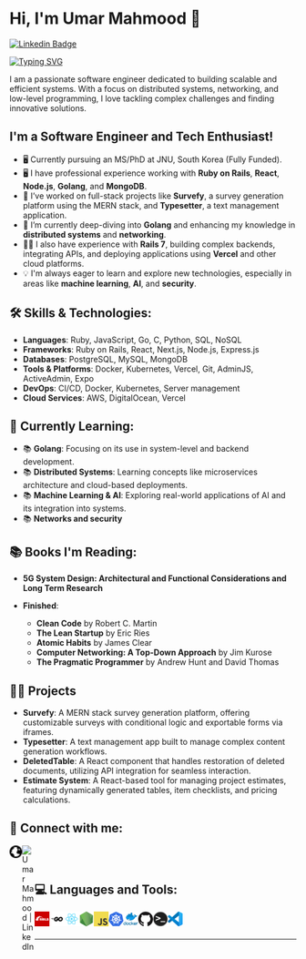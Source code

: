 # Hi, I'm Umar Mahmood 👋

[![Linkedin Badge](https://img.shields.io/badge/-LinkedIn-0e76a8?style=flat-square&logo=Linkedin&logoColor=white)](https://www.linkedin.com/in/umar-mahmood)

[![Typing SVG](https://readme-typing-svg.herokuapp.com?font=Fira+Code&pause=1000&width=435&lines=Nice+to+meet+you!;I+am+a+Software+Engineer;Web+Development;Distributed+Systems+and+Networking)](https://git.io/typing-svg)

I am a passionate software engineer dedicated to building scalable and efficient systems. With a focus on distributed systems, networking, and low-level programming, I love tackling complex challenges and finding innovative solutions.

## I'm a Software Engineer and Tech Enthusiast!

- 🖥️ Currently pursuing an MS/PhD at JNU, South Korea (Fully Funded).
- 🖥️ I have professional experience working with **Ruby on Rails**, **React**, **Node.js**, **Golang**, and **MongoDB**.
- 💼 I’ve worked on full-stack projects like **Survefy**, a survey generation platform using the MERN stack, and **Typesetter**, a text management application.
- 🌱 I’m currently deep-diving into **Golang** and enhancing my knowledge in **distributed systems** and **networking**.
- 🧑‍💻 I also have experience with **Rails 7**, building complex backends, integrating APIs, and deploying applications using **Vercel** and other cloud platforms.
- 💡 I'm always eager to learn and explore new technologies, especially in areas like **machine learning**, **AI**, and **security**.

## 🛠️ Skills & Technologies:

- **Languages**: Ruby, JavaScript, Go, C, Python, SQL, NoSQL
- **Frameworks**: Ruby on Rails, React, Next.js, Node.js, Express.js
- **Databases**: PostgreSQL, MySQL, MongoDB
- **Tools & Platforms**: Docker, Kubernetes, Vercel, Git, AdminJS, ActiveAdmin, Expo
- **DevOps**: CI/CD, Docker, Kubernetes, Server management
- **Cloud Services**: AWS, DigitalOcean, Vercel

## 📝 Currently Learning:

- 📚 **Golang**: Focusing on its use in system-level and backend development.
- 📚 **Distributed Systems**: Learning concepts like microservices architecture and cloud-based deployments.
- 📚 **Machine Learning & AI**: Exploring real-world applications of AI and its integration into systems.
- 📚 **Networks and security**

## 📚 Books I'm Reading:

- **5G System Design: Architectural and Functional Considerations and Long Term Research**


- **Finished**:
  - **Clean Code** by Robert C. Martin
  - **The Lean Startup** by Eric Ries
  - **Atomic Habits** by James Clear
  - **Computer Networking: A Top-Down Approach** by Jim Kurose
  - **The Pragmatic Programmer** by Andrew Hunt and David Thomas

## 👨‍💻 Projects

- **Survefy**: A MERN stack survey generation platform, offering customizable surveys with conditional logic and exportable forms via iframes.
- **Typesetter**: A text management app built to manage complex content generation workflows.
- **DeletedTable**: A React component that handles restoration of deleted documents, utilizing API integration for seamless interaction.
- **Estimate System**: A React-based tool for managing project estimates, featuring dynamically generated tables, item checklists, and pricing calculations.

## 🔗 Connect with me:

[<img align="left" alt="Website" width="22px" src="https://raw.githubusercontent.com/iconic/open-iconic/master/svg/globe.svg" />][website]
[<img align="left" alt="Umar Mahmood | LinkedIn" width="22px" src="https://cdn.jsdelivr.net/npm/simple-icons@v3/icons/linkedin.svg" />][linkedin]

<br />
<br />

## 💻 Languages and Tools:

[<img align="left" alt="Ruby on Rails" width="26px" src="https://raw.githubusercontent.com/github/explore/80688e429a7d4ef2fca1e82350fe8e3517d3494d/topics/rails/rails.png" />][website]
[<img align="left" alt="Go" width="26px" src="https://raw.githubusercontent.com/github/explore/6f7c4f69e4b8a90d90380b1e09314ffb1c373b73/topics/go/go.png" />][website]
[<img align="left" alt="React" width="26px" src="https://raw.githubusercontent.com/github/explore/80688e429a7d4ef2fca1e82350fe8e3517d3494d/topics/react/react.png" />][website]
[<img align="left" alt="Node.js" width="26px" src="https://raw.githubusercontent.com/github/explore/80688e429a7d4ef2fca1e82350fe8e3517d3494d/topics/nodejs/nodejs.png" />][website]
[<img align="left" alt="JavaScript" width="26px" src="https://raw.githubusercontent.com/github/explore/80688e429a7d4ef2fca1e82350fe8e3517d3494d/topics/javascript/javascript.png" />][website]
[<img align="left" alt="Kubernetes" width="26px" src="https://raw.githubusercontent.com/github/explore/5f8e71d74db0d6d87e3f19b6359a4a7868cc12d7/topics/kubernetes/kubernetes.png" />][website]
[<img align="left" alt="Docker" width="26px" src="https://raw.githubusercontent.com/github/explore/5f8e71d74db0d6d87e3f19b6359a4a7868cc12d7/topics/docker/docker.png" />][website]
[<img align="left" alt="GitHub" width="26px" src="https://raw.githubusercontent.com/github/explore/78df643247d429f6cc873026c0622819ad797942/topics/github/github.png" />][website]
[<img align="left" alt="Terminal" width="26px" src="https://raw.githubusercontent.com/github/explore/80688e429a7d4ef2fca1e82350fe8e3517d3494d/topics/terminal/terminal.png" />][website]
[<img align="left" alt="Visual Studio Code" width="26px" src="https://raw.githubusercontent.com/github/explore/80688e429a7d4ef2fca1e82350fe8e3517d3494d/topics/visual-studio-code/visual-studio-code.png" />][website]

<br />
<br />

---

[website]: https://example.com
[linkedin]: https://www.linkedin.com/in/umar-mahmood
